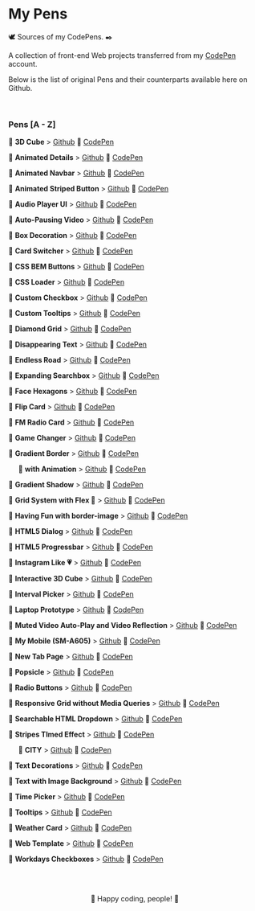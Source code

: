 # My Pens

🕊️ Sources of my CodePens. ✒️

A collection of front-end Web projects transferred from my [CodePen](https://codepen.io/igorskyflyer/pens/public/) account.

Below is the list of original Pens and their counterparts available here on Github.

<br>

### Pens [A - Z]

📌 **3D Cube** &gt; [Github](https://github.com/igorskyflyer/my-pens/tree/main/3d-cube) 🧿 [CodePen](https://codepen.io/igorskyflyer/pen/dBNKeL)

📌 **Animated Details** &gt; [Github](https://github.com/igorskyflyer/my-pens/tree/main/animated-details) 🧿 [CodePen](https://codepen.io/igorskyflyer/pen/ZdZjqw)

📌 **Animated Navbar** &gt; [Github](https://github.com/igorskyflyer/my-pens/tree/main/animated-navbar) 🧿 [CodePen](https://codepen.io/igorskyflyer/pen/BgQxpE)

📌 **Animated Striped Button** &gt; [Github](https://github.com/igorskyflyer/my-pens/tree/main/animated-striped-button) 🧿 [CodePen](https://codepen.io/igorskyflyer/pen/JQVaOE)

📌 **Audio Player UI** &gt; [Github](https://github.com/igorskyflyer/my-pens/tree/main/audio-player-ui) 🧿 [CodePen](https://codepen.io/igorskyflyer/pen/OYaLrb)

📌 **Auto-Pausing Video** &gt; [Github](https://github.com/igorskyflyer/my-pens/tree/main/auto-pausing-video) 🧿 [CodePen](https://codepen.io/igorskyflyer/pen/oRZZLr)

📌 **Box Decoration** &gt; [Github](https://github.com/igorskyflyer/my-pens/tree/main/box-decoration) 🧿 [CodePen](https://codepen.io/igorskyflyer/pen/joxoNp)

📌 **Card Switcher** &gt; [Github](https://github.com/igorskyflyer/my-pens/tree/main/card-switcher) 🧿 [CodePen](https://codepen.io/igorskyflyer/pen/orGMdy)

📌 **CSS BEM Buttons** &gt; [Github](https://github.com/igorskyflyer/my-pens/tree/main/css-bem-buttons) 🧿 [CodePen](https://codepen.io/igorskyflyer/pen/MWgOERq)

📌 **CSS Loader** &gt; [Github](https://github.com/igorskyflyer/my-pens/tree/main/css-loader) 🧿 [CodePen](https://codepen.io/igorskyflyer/pen/qedjjN)

📌 **Custom Checkbox** &gt; [Github](https://github.com/igorskyflyer/my-pens/tree/main/custom-checkbox) 🧿 [CodePen](https://codepen.io/igorskyflyer/pen/gNmwQQ)

📌 **Custom Tooltips** &gt; [Github](https://github.com/igorskyflyer/my-pens/tree/main/custom-tooltips) 🧿 [CodePen](https://codepen.io/igorskyflyer/pen/VwexbQz)

📌 **Diamond Grid** &gt; [Github](https://github.com/igorskyflyer/my-pens/tree/main/diamond-grid) 🧿 [CodePen](https://codepen.io/igorskyflyer/pen/PrdKej)

📌 **Disappearing Text** &gt; [Github](https://github.com/igorskyflyer/my-pens/tree/main/disappearing-text) 🧿 [CodePen](https://codepen.io/igorskyflyer/pen/LKqwXr)

📌 **Endless Road** &gt; [Github](https://github.com/igorskyflyer/my-pens/tree/main/endless-road) 🧿 [CodePen](https://codepen.io/igorskyflyer/pen/QXBrXz)

📌 **Expanding Searchbox** &gt; [Github](https://github.com/igorskyflyer/my-pens/tree/main/expanding-searchbox) 🧿 [CodePen](https://codepen.io/igorskyflyer/pen/OewvyL)

📌 **Face Hexagons** &gt; [Github](https://github.com/igorskyflyer/my-pens/tree/main/face-hexagons) 🧿 [CodePen](https://codepen.io/igorskyflyer/pen/agWYZa)

📌 **Flip Card** &gt; [Github](https://github.com/igorskyflyer/my-pens/tree/main/flip-card) 🧿 [CodePen](https://codepen.io/igorskyflyer/pen/byMJQo)

📌 **FM Radio Card** &gt; [Github](https://github.com/igorskyflyer/my-pens/tree/main/fm-radio-card) 🧿 [CodePen](https://codepen.io/igorskyflyer/pen/MdPNNp)

📌 **Game Changer** &gt; [Github](https://github.com/igorskyflyer/my-pens/tree/main/game-changer) 🧿 [CodePen](https://codepen.io/igorskyflyer/pen/wvwyGpa)

📌 **Gradient Border** &gt; [Github](https://github.com/igorskyflyer/my-pens/tree/main/gradient-border) 🧿 [CodePen](https://codepen.io/igorskyflyer/pen/wLEqVj)

&nbsp;&nbsp;&nbsp;&nbsp;&nbsp;📌 **with Animation** &gt; [Github](https://github.com/igorskyflyer/my-pens/tree/main/gradient-border/with-animation) 🧿 [CodePen](https://codepen.io/igorskyflyer/pen/KjxXNY)

📌 **Gradient Shadow** &gt; [Github](https://github.com/igorskyflyer/my-pens/tree/main/gradient-shadow) 🧿 [CodePen](https://codepen.io/igorskyflyer/pen/vqzeRd)

📌 **Grid System with Flex 💪** &gt; [Github](https://github.com/igorskyflyer/my-pens/tree/main/grid-system-with-flex) 🧿 [CodePen](https://codepen.io/igorskyflyer/pen/pYvaYN)

📌 **Having Fun with border-image** &gt; [Github](https://github.com/igorskyflyer/my-pens/tree/main/having-fun-with-border-image) 🧿 [CodePen](https://codepen.io/igorskyflyer/pen/gEOmPo)

📌 **HTML5 Dialog** &gt; [Github](https://github.com/igorskyflyer/my-pens/tree/main/html5-dialog) 🧿 [CodePen](https://codepen.io/igorskyflyer/pen/agrGXm)

📌 **HTML5 Progressbar** &gt; [Github](https://github.com/igorskyflyer/my-pens/tree/main/html5-progressbar) 🧿 [CodePen](https://codepen.io/igorskyflyer/pen/dxqgqr)

📌 **Instagram Like 💗** &gt; [Github](https://github.com/igorskyflyer/my-pens/tree/main/instagram-like) 🧿 [CodePen](https://codepen.io/igorskyflyer/pen/dBXNaj)

📌 **Interactive 3D Cube** &gt; [Github](https://github.com/igorskyflyer/my-pens/tree/main/interactive-3d-cube) 🧿 [CodePen](https://codepen.io/igorskyflyer/pen/XvbQpp)

📌 **Interval Picker** &gt; [Github](https://github.com/igorskyflyer/my-pens/tree/main/interval-picker) 🧿 [CodePen](https://codepen.io/igorskyflyer/pen/oNbLmwP)

📌 **Laptop Prototype** &gt; [Github](https://github.com/igorskyflyer/my-pens/tree/main/laptop-prototype) 🧿 [CodePen](https://codepen.io/igorskyflyer/pen/orWEjo)

📌 **Muted Video Auto-Play and Video Reflection** &gt; [Github](https://github.com/igorskyflyer/my-pens/tree/main/muted-video-autoplay-and-video-reflection) 🧿 [CodePen](https://codepen.io/igorskyflyer/pen/xBrwza)

📌 **My Mobile (SM-A605)** &gt; [Github](https://github.com/igorskyflyer/my-pens/tree/main/my-mobile-SM-A605) 🧿 [CodePen](https://codepen.io/igorskyflyer/pen/pmGyGR)

📌 **New Tab Page** &gt; [Github](https://github.com/igorskyflyer/my-pens/tree/main/new-tab-page) 🧿 [CodePen](https://codepen.io/igorskyflyer/pen/xNmEGZ)

📌 **Popsicle** &gt; [Github](https://github.com/igorskyflyer/my-pens/tree/main/popsicle) 🧿 [CodePen](https://codepen.io/igorskyflyer/pen/ydaMYJ)

📌 **Radio Buttons** &gt; [Github](https://github.com/igorskyflyer/my-pens/tree/main/radio-buttons) 🧿 [CodePen](https://codepen.io/igorskyflyer/pen/JqaYKK)

📌 **Responsive Grid without Media Queries** &gt; [Github](https://github.com/igorskyflyer/my-pens/tree/main/responsive-grid-without-media-queries) 🧿 [CodePen](https://codepen.io/igorskyflyer/pen/YbZNMo)

📌 **Searchable HTML Dropdown** &gt; [Github](https://github.com/igorskyflyer/my-pens/tree/main/searchable-html-dropdown) 🧿 [CodePen](https://codepen.io/igorskyflyer/pen/MMRqNy)

📌 **Stripes TImed Effect** &gt; [Github](https://github.com/igorskyflyer/my-pens/tree/main/stripes-timed-effect) 🧿 [CodePen](https://codepen.io/igorskyflyer/pen/WNbjQEB)

&nbsp;&nbsp;&nbsp;&nbsp;&nbsp;📌 **CITY** &gt; [Github](https://github.com/igorskyflyer/my-pens/tree/main/stripes-timed-effect/city) 🧿 [CodePen](https://codepen.io/igorskyflyer/pen/MWYmaLe)

📌 **Text Decorations** &gt; [Github](https://github.com/igorskyflyer/my-pens/tree/main/text-decorations) 🧿 [CodePen](https://codepen.io/igorskyflyer/pen/MMdGRW)

📌 **Text with Image Background** &gt; [Github](https://github.com/igorskyflyer/my-pens/tree/main/text-with-image-background) 🧿 [CodePen](https://codepen.io/igorskyflyer/pen/KjxyBW)

📌 **Time Picker** &gt; [Github](https://github.com/igorskyflyer/my-pens/tree/main/time-picker) 🧿 [CodePen](https://codepen.io/igorskyflyer/pen/rNxWNqq)

📌 **Tooltips** &gt; [Github](https://github.com/igorskyflyer/my-pens/tree/main/tooltips) 🧿 [CodePen](https://codepen.io/igorskyflyer/pen/MMbQOV)

📌 **Weather Card** &gt; [Github](https://github.com/igorskyflyer/my-pens/tree/main/weather-card) 🧿 [CodePen](https://codepen.io/igorskyflyer/pen/zQaXqW)

📌 **Web Template** &gt; [Github](https://github.com/igorskyflyer/my-pens/tree/main/web-template) 🧿 [CodePen](https://codepen.io/igorskyflyer/pen/YbvBRQ)

📌 **Workdays Checkboxes** &gt; [Github](https://github.com/igorskyflyer/my-pens/tree/main/workdays-checkboxes) 🧿 [CodePen](https://codepen.io/igorskyflyer/pen/QWyEZzd)

<br>
<br>

<p align="center">
🎉 Happy coding, people! 🙌
</p>
